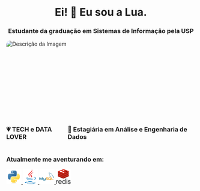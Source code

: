 <h1 align="center">Ei! 🌚 Eu sou a Lua.</h1>

<h3 align="center">Estudante da graduação em Sistemas de Informação pela USP</h3>

<div style="border-radius: 10px; overflow: hidden; display: inline-block;">
  <img align="right" src="https://media.tenor.com/y2JXkY1pXkwAAAAM/cat-computer.gif" alt="Descrição da Imagem" width="200" height="200">
</div>

<div  style="display: flex; align-items: flex-start;">
  <h3>💗 TECH e DATA LOVER </h3>
  <h3>🌠 Estagiária em Análise e Engenharia de Dados </h3>
</div>

<h3 align="left">Atualmente me aventurando em: </h3>
<p align="left"><a href="https://www.python.org" target="_blank" rel="noreferrer"> <img src="https://raw.githubusercontent.com/devicons/devicon/master/icons/python/python-original.svg" alt="python" width="40" height="40"/> </a> <a href="https://www.java.com" target="_blank" rel="noreferrer"> <img src="https://raw.githubusercontent.com/devicons/devicon/master/icons/java/java-original.svg" alt="java" width="40" height="40"/> </a> <a href="https://www.mysql.com/" target="_blank" rel="noreferrer"> <img src="https://raw.githubusercontent.com/devicons/devicon/master/icons/mysql/mysql-original-wordmark.svg" alt="mysql" width="40" height="40"/> </a> <a href="https://redis.io" target="_blank" rel="noreferrer"> <img src="https://raw.githubusercontent.com/devicons/devicon/master/icons/redis/redis-original-wordmark.svg" alt="redis" width="40" height="40"/> </a> </p>



<!--
**thelua/thelua** is a ✨ _special_ ✨ repository because its `README.md` (this file) appears on your GitHub profile.

Here are some ideas to get you started:

- 🔭 I’m currently working on ...
- 🌱 I’m currently learning ...
- 👯 I’m looking to collaborate on ...
- 🤔 I’m looking for help with ...
- 💬 Ask me about ...
- 📫 How to reach me: ...
- 😄 Pronouns: ...
- ⚡ Fun fact: ...
-->
